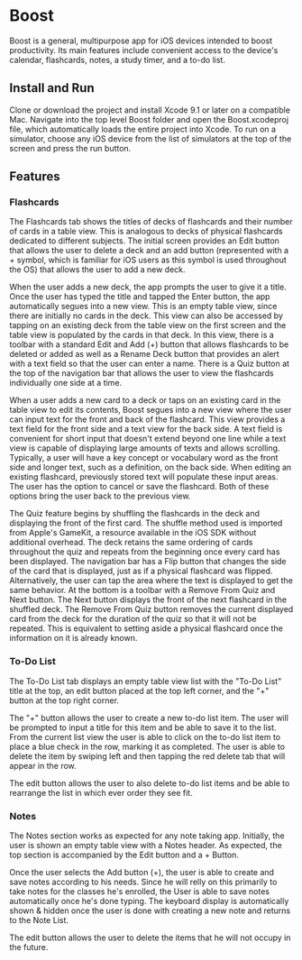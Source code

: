 # Boost
Boost is a general, multipurpose app for iOS devices intended to boost productivity. Its main features include convenient access to the device's calendar, flashcards, notes, a study timer, and a to-do list.

## Install and Run
Clone or download the project and install Xcode 9.1 or later on a compatible Mac. Navigate into the top level Boost folder and open the Boost.xcodeproj file, which automatically loads the entire project into Xcode. To run on a simulator, choose any iOS device from the list of simulators at the top of the screen and press the run button.

## Features

### Flashcards

The Flashcards tab shows the titles of decks of flashcards and their number of cards in a table view. This is analogous to decks of physical flashcards dedicated to different subjects. The initial screen provides an Edit button that allows the user to delete a deck and an add button (represented with a + symbol, which is familiar for iOS users as this symbol is used throughout the OS) that allows the user to add a new deck.

When the user adds a new deck, the app prompts the user to give it a title. Once the user has typed the title and tapped the Enter button, the app automatically segues into a new view. This is an empty table view, since there are initially no cards in the deck. This view can also be accessed by tapping on an existing deck from the table view on the first screen and the table view is populated by the cards in that deck. In this view, there is a toolbar with a standard Edit and Add (+) button that allows flashcards to be deleted or added as well as a Rename Deck button that provides an alert with a text field so that the user can enter a name. There is a Quiz button at the top of the navigation bar that allows the user to view the flashcards individually one side at a time.

When a user adds a new card to a deck or taps on an existing card in the table view to edit its contents, Boost segues into a new view where the user can input text for the front and back of the flashcard. This view provides a text field for the front side and a text view for the back side. A text field is convenient for short input that doesn't extend beyond one line while a text view is capable of displaying large amounts of texts and allows scrolling. Typically, a user will have a key concept or vocabulary word as the front side and longer text, such as a definition, on the back side. When editing an existing flashcard, previously stored text will populate these input areas. The user has the option to cancel or save the flashcard. Both of these options bring the user back to the previous view.

The Quiz feature begins by shuffling the flashcards in the deck and displaying the front of the first card. The shuffle method used is imported from Apple's GameKit, a resource available in the iOS SDK without additional overhead. The deck retains the same ordering of cards throughout the quiz and repeats from the beginning once every card has been displayed. The navigation bar has a Flip button that changes the side of the card that is displayed, just as if a physical flashcard was flipped. Alternatively, the user can tap the area where the text is displayed to get the same behavior. At the bottom is a toolbar with a Remove From Quiz and Next button. The Next button displays the front of the next flashcard in the shuffled deck. The Remove From Quiz button removes the current displayed card from the deck for the duration of the quiz so that it will not be repeated. This is equivalent to setting aside a physical flashcard once the information on it is already known.


### To-Do List

The To-Do List tab displays an empty table view list with the "To-Do List" title at the top, an edit button placed at the top left corner, and the "+" button at the top right corner. 

The "+" button allows the user to create a new to-do list item. The user will be prompted to input a title for this item and be able to save it to the list. From the current list view the user is able to click on the to-do list item to place a blue check in the row, marking it as completed. The user is able to delete the item by swiping left and then tapping the red delete tab that will appear in the row. 

The edit button allows the user to also delete to-do list items and be able to rearrange the list in which ever order they see fit.

### Notes

The Notes section works as expected for any note taking app. Initially, the user is shown an empty table view with a Notes header. As expected, the top section is accompanied by the Edit button and a + Button.

Once the user selects the Add button (+), the user is able to create and save notes according to his needs. Since he will relly on this primarily to take notes for the classes he's enrolled, the User is able to save notes automatically once he's done typing. The keyboard display is automatically shown & hidden once the user is done with creating a new note and returns to the Note List.

The edit button allows the user to delete the items that he will not occupy in the future.
